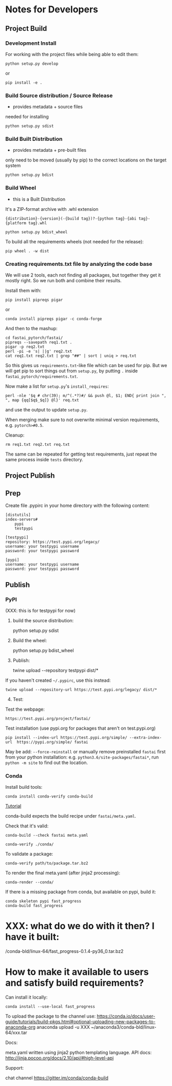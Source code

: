 
# Notes for Developers

## Project Build

### Development Install

For working with the project files while being able to edit them:

    python setup.py develop

or

    pip install -e .



### Build Source distribution / Source Release

* provides metadata + source files

needed for installing

    python setup.py sdist

### Build Built Distribution

* provides metadata + pre-built files

only need to be moved (usually by pip) to the correct locations on the target system

    python setup.py bdist

### Build Wheel

* this is a Built Distribution

It's a ZIP-format archive with .whl extension

    {distribution}-{version}(-{build tag})?-{python tag}-{abi tag}-{platform tag}.whl

    python setup.py bdist_wheel

To build all the requirements wheels (not needed for the release):

    pip wheel . -w dist

### Creating requirements.txt file by analyzing the code base

We will use 2 tools, each not finding all packages, but together they get it mostly right. So we run both and combine their results.

Install them with:

    pip install pipreqs pigar

or

    conda install pipreqs pigar -c conda-forge

And then to the mashup:

    cd fastai_pytorch/fastai/
    pipreqs --savepath req1.txt .
    pigar -p req2.txt
    perl -pi -e 's| ||g' req2.txt
    cat req1.txt req2.txt | grep "##" | sort | uniq > req.txt

So this gives us `requirements.txt`-like file which can be used for pip. But we will get pip to sort things out from `setup.py`, by putting `.` inside `fastai_pytorch/requirements.txt`.

Now make a list for `setup.py`'s `install_requires`:

    perl -nle '$q # chr(39); m/^(.*?)#/ && push @l, $1; END{ print join ", ", map {qq[$q$_$q]} @l}' req.txt

and use the output to update `setup.py`.

When merging make sure to not overwrite minimal version requirements, e.g. `pytorch>#0.5`.

Cleanup:

    rm req1.txt req2.txt req.txt

The same can be repeated for getting test requirements, just repeat the same process inside `tests` directory.



## Project Publish

## Prep


Create file .pypirc in your home directory with the following content:

    [distutils]
    index-servers#
        pypi
        testpypi

    [testpypi]
    repository: https://test.pypi.org/legacy/
    username: your testpypi username
    password: your testpypi password

    [pypi]
    username: your testpypi username
    password: your testpypi password




## Publish



### PyPI

(XXX: this is for testpypi for now)

1. build the source distribution:

    python setup.py sdist

2. Build the wheel:

    python setup.py bdist_wheel

3. Publish:

    twine upload --repository testpypi dist/*

If you haven't created `~/.pypirc`, use this instead:

    twine upload --repository-url https://test.pypi.org/legacy/ dist/*

4. Test:

Test the webpage:

    https://test.pypi.org/project/fastai/

Test installation (use pypi.org for packages that aren't on test.pypi.org)

    pip install --index-url https://test.pypi.org/simple/ --extra-index-url  https://pypi.org/simple/ fastai

May be add: `--force-reinstall` or manually remove preinstalled `fastai` first from your python installation: e.g. `python3.6/site-packages/fastai*`, run `python -m site` to find out the location.




### Conda ###

Install build tools:

    conda install conda-verify conda-build


[Tutorial](https://conda.io/docs/user-guide/tutorials/build-pkgs.html#building-and-installing)

conda-build expects the build recipe under `fastai/meta.yaml`.

Check that it's valid:

    conda-build --check fastai meta.yaml

    conda-verify ./conda/

To validate a package:

    conda-verify path/to/package.tar.bz2

To render the final meta.yaml (after jinja2 processing):

    conda-render --conda/

If there is a missing package from conda, but available on pypi, build it:

    conda skeleton pypi fast_progress
    conda-build fast_progress

# XXX: what do we do with it then? I have it built:
/conda-bld/linux-64/fast_progress-0.1.4-py36_0.tar.bz2
# How to make it available to users and satisfy build requirements?

Can install it locally:

    conda install --use-local fast_progress


To upload the package to the channel use:
https://conda.io/docs/user-guide/tutorials/build-pkgs.html#optional-uploading-new-packages-to-anaconda-org
anaconda upload -u XXX ~/anaconda3/conda-bld/linux-64/xxx.tar

Docs:

meta.yaml written using jinja2 python templating language. API docs: http://jinja.pocoo.org/docs/2.10/api/#high-level-api

Support:

 chat channel https://gitter.im/conda/conda-build
